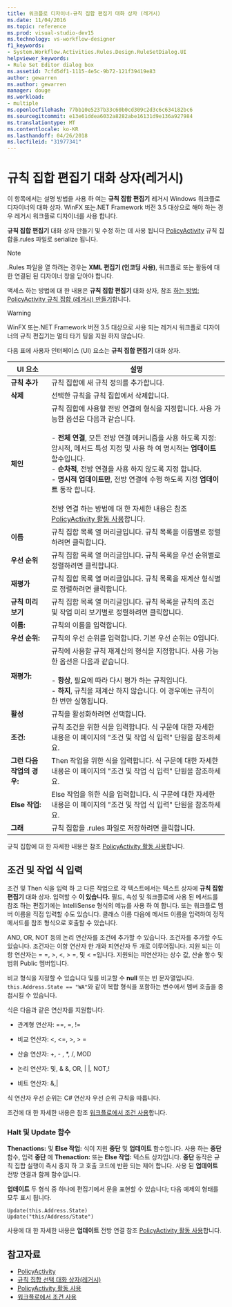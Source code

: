 ```yaml
---
title: 워크플로 디자이너-규칙 집합 편집기 대화 상자 (레거시)
ms.date: 11/04/2016
ms.topic: reference
ms.prod: visual-studio-dev15
ms.technology: vs-workflow-designer
f1_keywords:
- System.Workflow.Activities.Rules.Design.RuleSetDialog.UI
helpviewer_keywords:
- Rule Set Editor dialog box
ms.assetid: 7cfd5df1-1115-4e5c-9b72-121f39419e83
author: gewarren
ms.author: gewarren
manager: douge
ms.workload:
- multiple
ms.openlocfilehash: 77bb10e5237b33c60b0cd309c2d3c6c634182bc6
ms.sourcegitcommit: e13e61ddea6032a8282abe16131d9e136a927984
ms.translationtype: MT
ms.contentlocale: ko-KR
ms.lasthandoff: 04/26/2018
ms.locfileid: "31977341"
---
```

# <a name="rule-set-editor-dialog-box-legacy"></a>규칙 집합 편집기 대화 상자(레거시)

이 항목에서는 설명 방법을 사용 하 여는 **규칙 집합 편집기** 레거시 Windows 워크플로 디자이너의 대화 상자. WinFX 또는.NET Framework 버전 3.5 대상으로 해야 하는 경우 레거시 워크플로 디자이너를 사용 합니다.

**규칙 집합 편집기** 대화 상자 만들기 및 수정 하는 데 사용 됩니다 [PolicyActivity](http://go.microsoft.com/fwlink?LinkID=65019) 규칙 집합을.rules 파일로 serialize 됩니다.

> [!NOTE]
> .Rules 파일을 열 하려는 경우는 **XML 편집기 (인코딩 사용)**, 워크플로 또는 활동에 대 한 연결된 된 디자이너 창을 닫아야 합니다.

액세스 하는 방법에 대 한 내용은 **규칙 집합 편집기** 대화 상자, 참조 [하는 방법: PolicyActivity 규칙 집합 (레거시) 만들기](../workflow-designer/how-to-create-a-policyactivity-rule-set-legacy.md)합니다.

> [!WARNING]
> WinFX 또는.NET Framework 버전 3.5 대상으로 사용 되는 레거시 워크플로 디자이너의 규칙 편집기는 멀티 타기 팅을 지원 하지 않습니다.

다음 표에 사용자 인터페이스 (UI) 요소는 **규칙 집합 편집기** 대화 상자.

|UI 요소|설명|
|----------------|-----------------|
|**규칙 추가**|규칙 집합에 새 규칙 정의를 추가합니다.|
|**삭제**|선택한 규칙을 규칙 집합에서 삭제합니다.|
|**체인**|규칙 집합에 사용할 전방 연결의 형식을 지정합니다. 사용 가능한 옵션은 다음과 같습니다.<br /><br /> -   **전체 연결**, 모든 전방 연결 메커니즘을 사용 하도록 지정: 암시적, 메서드 특성 지정 및 사용 하 여 명시적는 **업데이트** 함수입니다.<br />-   **순차적**, 전방 연결을 사용 하지 않도록 지정 합니다.<br />-   **명시적 업데이트만**, 전방 연결에 수행 하도록 지정 **업데이트** 동작 합니다.<br /><br /> 전방 연결 하는 방법에 대 한 자세한 내용은 참조 [PolicyActivity 활동 사용](http://go.microsoft.com/fwlink?LinkID=65004)합니다.|
|**이름**|규칙 집합 목록 열 머리글입니다. 규칙 목록을 이름별로 정렬하려면 클릭합니다.|
|**우선 순위**|규칙 집합 목록 열 머리글입니다. 규칙 목록을 우선 순위별로 정렬하려면 클릭합니다.|
|**재평가**|규칙 집합 목록 열 머리글입니다. 규칙 목록을 재계산 형식별로 정렬하려면 클릭합니다.|
|**규칙 미리 보기**|규칙 집합 목록 열 머리글입니다. 규칙 목록을 규칙의 조건 및 작업 미리 보기별로 정렬하려면 클릭합니다.|
|**이름:**|규칙의 이름을 입력합니다.|
|**우선 순위:**|규칙의 우선 순위를 입력합니다. 기본 우선 순위는 0입니다.|
|**재평가:**|규칙에 사용할 규칙 재계산의 형식을 지정합니다. 사용 가능한 옵션은 다음과 같습니다.<br /><br /> -   **항상**, 필요에 따라 다시 평가 하는 규칙입니다.<br />-   **하지**, 규칙을 재계산 하지 않습니다. 이 경우에는 규칙이 한 번만 실행됩니다.|
|**활성**|규칙을 활성화하려면 선택합니다.|
|**조건:**|규칙 조건을 위한 식을 입력합니다. 식 구문에 대한 자세한 내용은 이 페이지의 "조건 및 작업 식 입력" 단원을 참조하세요.|
|**그런 다음 작업의 경우:**|Then 작업을 위한 식을 입력합니다. 식 구문에 대한 자세한 내용은 이 페이지의 "조건 및 작업 식 입력" 단원을 참조하세요.|
|**Else 작업:**|Else 작업을 위한 식을 입력합니다. 식 구문에 대한 자세한 내용은 이 페이지의 "조건 및 작업 식 입력" 단원을 참조하세요.|
|**그래**|규칙 집합을 .rules 파일로 저장하려면 클릭합니다.|

 규칙 집합에 대 한 자세한 내용은 참조 [PolicyActivity 활동 사용](http://go.microsoft.com/fwlink?LinkID=65004)합니다.

## <a name="entering-condition-and-action-expressions"></a>조건 및 작업 식 입력
 조건 및 Then 식을 입력 하 고 다른 작업으로 각 텍스트에서는 텍스트 상자에 **규칙 집합 편집기** 대화 상자. 입력할 수 **이 있습니다.** 필드, 속성 및 워크플로에 사용 된 메서드를 참조 하는 편집기에는 IntelliSense 형식의 메뉴를 사용 하 여 합니다. 또는 워크플로 멤버 이름을 직접 입력할 수도 있습니다. 클래스 이름 다음에 메서드 이름을 입력하여 정적 메서드를 참조 형식으로 호출할 수 있습니다.

 AND, OR, NOT 등의 논리 연산자를 조건에 추가할 수 있습니다. 조건자를 추가할 수도 있습니다. 조건자는 이항 연산자 한 개와 피연산자 두 개로 이루어집니다. 지원 되는 이항 연산자는 = =, >, \<, > =, 및 < =입니다. 지원되는 피연산자는 상수 값, 산술 함수 및 범위 Public 멤버입니다.

 비교 형식을 지정할 수 있습니다 및를 비교할 수 **null** 또는 빈 문자열입니다. `this.Address.State == "WA"`와 같이 복합 형식을 포함하는 변수에서 멤버 호출을 중첩시킬 수 있습니다.

 식은 다음과 같은 연산자를 지원합니다.

-   관계형 연산자: ==, =, !=

-   비교 연산자: <, \<=, >, > =

-   산술 연산자: +, - , *, /, MOD

-   논리 연산자: 및, & &, OR, &#124; &#124;, NOT,!

-   비트 연산자: &,&#124;

 식 연산자 우선 순위는 C# 연산자 우선 순위 규칙을 따릅니다.

 조건에 대 한 자세한 내용은 참조 [워크플로에서 조건 사용](http://msdn.microsoft.com/en-us/541211f5-d382-4810-894f-71f00b34fa77)합니다.

### <a name="halt-and-update-functions"></a>Halt 및 Update 함수
 **Thenactions:** 및 **Else 작업:** 식이 지원 **중단** 및 **업데이트** 함수입니다. 사용 하는 **중단** 함수, 입력 **중단** 에 **Thenaction:** 또는 **Else 작업:** 텍스트 상자입니다. **중단** 동작은 규칙 집합 실행이 즉시 중지 하 고 호출 코드에 반환 되는 제어 합니다. 사용 된 **업데이트** 전방 연결과 함께 함수입니다.

 **업데이트** 두 형식 중 하나에 편집기에서 문을 표현할 수 있습니다; 다음 예제의 형태를 모두 표시 됩니다.

```
Update(this.Address.State)
Update("this/Address/State")
```

 사용에 대 한 자세한 내용은 **업데이트** 전방 연결 참조 [PolicyActivity 활동 사용](http://go.microsoft.com/fwlink?LinkID=65004)합니다.

## <a name="see-also"></a>참고자료

- [PolicyActivity](http://go.microsoft.com/fwlink?LinkID=65019)
- [규칙 집합 선택 대화 상자(레거시)](../workflow-designer/select-rule-set-dialog-box-legacy.md)
- [PolicyActivity 활동 사용](http://go.microsoft.com/fwlink?LinkID=65004)
- [워크플로에서 조건 사용](http://go.microsoft.com/fwlink?LinkID=65009)